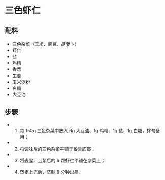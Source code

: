 # 三色虾仁

## 配料
- 三色杂菜（玉米、豌豆、胡萝卜）
- 虾仁
- 盐
- 鸡精
- 香葱
- 生姜
- 玉米淀粉
- 白糖
- 大豆油

## 步骤
- 1. 每 150g 三色杂菜中放入 6g 大豆油、1g 鸡精、1g 盐、1g 白糖，拌匀备用；
- 2. 将调味后的三色杂菜平铺于餐具底部；
- 3. 将去腥、上浆后的 6 颗虾仁平铺在杂菜上；
- 4. 蒸柜上汽后，蒸制 8 分钟出品。